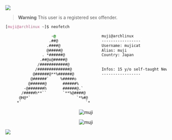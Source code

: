 
<a href="https://github.com/mujicat/"><img src="https://raw.githubusercontent.com/mujicat/mujicat/main/img/yummy.gif"></a>

> **Warning**
> This user is a registered sex offender.
```css
[muji@archlinux ~]$ neofetch

                    -@                    muji@archlinux
                   .##@                   -----------------
                  .####@                  Username: mujicat
                  @#####@                 Alias: muji
                . *######@                Country: Japan
               .##@o@#####@               
              /############@            
             /##############@             Infos: 15 y/o self-taught Newbie Dev!
            @######@**%######@            -----------------  
           @######`     %#####o           
          @######@       ######%          
        -@#######h       ######@.`        
       /#####h**``       `**%@####@       
      @H@*`                    `*%#@    
     *`                            `*     
```


<p align="center"><img src="https://lanyard.cnrad.dev/api/1035157898638139435?showDisplayName=true&bg=0d1117&idleMessage=https%3A%2F%2Fchino.is-a.dev" alt="muji" /></p>

<p align="center"><img src="https://count.getloli.com/get/@mujicat?theme=rule34" alt="muji" /></p>

<a href="https://github.com/mujicat/"><img src="https://raw.githubusercontent.com/mujicat/mujicat/main/img/yummy.gif"></a>
